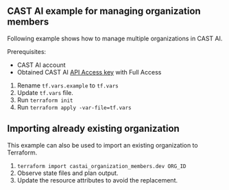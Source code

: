 ## CAST AI example for managing organization members

Following example shows how to manage multiple organizations in CAST AI.

Prerequisites:
- CAST AI account
- Obtained CAST AI [API Access key](https://docs.cast.ai/docs/authentication#obtaining-api-access-key) with Full Access

1. Rename `tf.vars.example` to `tf.vars`
2. Update `tf.vars` file.
3. Run `terraform init`
4. Run `terraform apply -var-file=tf.vars`

## Importing already existing organization

This example can also be used to import an existing organization to Terraform.

1. `terraform import castai_organization_members.dev ORG_ID`
2. Observe state files and plan output.
3. Update the resource attributes to avoid the replacement.
